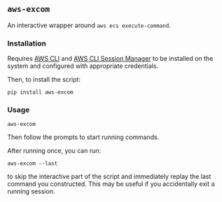 ## `aws-excom`

An interactive wrapper around `aws ecs execute-command`.

### Installation

Requires [AWS CLI](https://aws.amazon.com/cli/) and 
[AWS CLI Session Manager](https://docs.aws.amazon.com/systems-manager/latest/userguide/session-manager-working-with-install-plugin.html)
to be installed on the system and configured with appropriate credentials.

Then, to install the script:
```shell
pip install aws-excom
```

### Usage

```shell
aws-excom
```
Then follow the prompts to start running commands.

After running once, you can run:

```shell
aws-excom --last
```

to skip the interactive part of the script and immediately replay the last command you 
constructed. This may be useful if you accidentally exit a running session.
